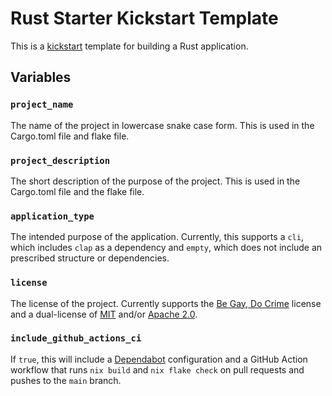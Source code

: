 # Rust Starter Kickstart Template

This is a [kickstart](https://github.com/Keats/kickstart) template for building
a Rust application.

## Variables

### `project_name`

The name of the project in lowercase snake case form. This is used in the
Cargo.toml file and flake file.

### `project_description`

The short description of the purpose of the project. This is used in the
Cargo.toml file and the flake file.

### `application_type`

The intended purpose of the application. Currently, this supports a `cli`, which
includes `clap` as a dependency and `empty`, which does not include an
prescribed structure or dependencies.

### `license`

The license of the project. Currently supports the [Be Gay, Do
Crime](https://twitter.com/scanlime/status/1304825753029107712) license and a
dual-license of [MIT](https://mit-license.org/) and/or [Apache
2.0](https://www.apache.org/licenses/LICENSE-2.0.html).

### `include_github_actions_ci`

If `true`, this will include a
[Dependabot](https://docs.github.com/en/code-security/dependabot/dependabot-alerts/about-dependabot-alerts#github-dependabot-alerts-for-vulnerable-dependencies)
configuration and a GitHub Action workflow that runs `nix build` and `nix flake
check` on pull requests and pushes to the `main` branch.
